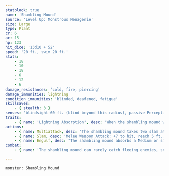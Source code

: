 ```yaml
---
statblock: true
name: 'Shambling Mound'
source: 'Level Up: Monstrous Menagerie'
size: Large
type: Plant
cr: 6
ac: 15
hp: 123
hit_dice: '13d10 + 52'
speed: '20 ft., swim 20 ft.'
stats:
    - 18
    - 10
    - 18
    - 6
    - 12
    - 6
damage_resistances: 'cold, fire, piercing'
damage_immunities: lightning
condition_immunities: 'blinded, deafened, fatigue'
skillsaves:
    - { stealth: 3 }
senses: 'blindsight 60 ft. (blind beyond this radius), passive Perception 11'
traits:
    - { name: 'Lightning Absorption', desc: 'When the shambling mound would be subjected to lightning damage, it instead regains hit points equal to the lightning damage dealt.' }
actions:
    - { name: Multiattack, desc: 'The shambling mound takes two slam attacks. If both attacks hit one Medium or smaller creature, the target is grappled (escape DC 15), and the shambling mound uses Engulf against it.' }
    - { name: Slam, desc: 'Melee Weapon Attack: +7 to hit, reach 5 ft., one target. Hit: 13 (2d8 + 4) bludgeoning damage.' }
    - { name: Engulf, desc: "The shambling mound absorbs a Medium or smaller grappled creature into its body. The engulfed creature is blinded, restrained, can't breathe, and moves with the shambling mound. At the start of each of the shambling mound's turns, the target takes 11 (2d6 + 4) bludgeoning damage." }
combat:
    - { name: 'The shambling mound can rarely catch fleeing enemies, so it tries to attack from hiding', desc: 'It makes both its slam attacks against a single creature and then Engulfs that opponent. If reduced to 30 hit points or fewer, it wilts and pretends to be dead.' }

---
```

```statblock
monster: Shambling Mound
```
